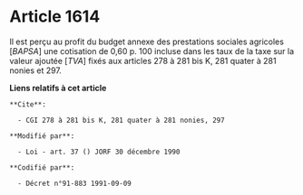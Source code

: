# Article 1614

Il est perçu au profit du budget annexe des prestations sociales agricoles [*BAPSA*] une cotisation de 0,60 p. 100 incluse
dans les taux de la taxe sur la valeur ajoutée [*TVA*] fixés aux articles 278 à 281 bis K, 281 quater à 281 nonies et 297.

**Liens relatifs à cet article**

	**Cite**:

	  - CGI 278 à 281 bis K, 281 quater à 281 nonies, 297

	**Modifié par**:

	  - Loi - art. 37 () JORF 30 décembre 1990

	**Codifié par**:

	  - Décret n°91-883 1991-09-09
